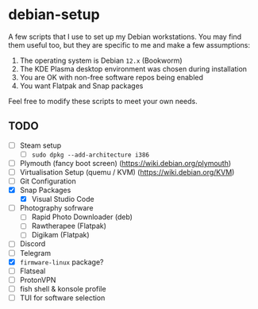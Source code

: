 # debian-setup

A few scripts that I use to set up my Debian workstations.
You may find them useful too, but they are specific to me
and make a few assumptions:

1. The operating system is Debian `12.x` (Bookworm)
2. The KDE Plasma desktop environment was chosen during installation
3. You are OK with non-free software repos being enabled
4. You want Flatpak and Snap packages

Feel free to modify these scripts to meet your own needs.

## TODO

- [ ] Steam setup
  - [ ] `sudo dpkg --add-architecture i386`
- [ ] Plymouth (fancy boot screen) (<https://wiki.debian.org/plymouth>)
- [ ] Virtualisation Setup (quemu / KVM) (<https://wiki.debian.org/KVM>)
- [ ] Git Configuration
- [x] Snap Packages
  - [x] Visual Studio Code
- [ ] Photography sofrware
  - [ ] Rapid Photo Downloader (deb)
  - [ ] Rawtherapee (Flatpak)
  - [ ] Digikam (Flatpak)
- [ ] Discord
- [ ] Telegram
- [x] `firmware-linux` package?
- [ ] Flatseal
- [ ] ProtonVPN
- [ ] fish shell & konsole profile
- [ ] TUI for software selection
